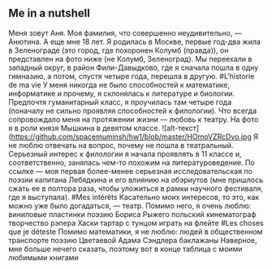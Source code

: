 ## Me in a nutshell
Меня зовут Аня. Моя фамилия, что совершенно неудивительно, — Анютина. А еще мне 18 лет.
Я родилась в Москве, первые год-два жила в Зеленограде (это город, где похоронен Колумб (правда)), он представлен на фото ниже (не Колумб, Зеленоград).
Мы переехали в западный округ, в район Фили-Давыдково, где я сначала пошла в одну гимназию, а потом, спустя четыре года, перешла в другую.
#L'historie de ma vie
У меня никогда не было способностей к математике, информатике и прочему, я склонялась к литературе и биологии. Предпочтя гуманитарный класс, я проучилась там четыре года (поначалу не сильно проявляя способностей к филологии). Что всегда сопровождало меня на протяжении жизни — любовь к театру. На фото я в роли князя Мышкина в девятом классе.
![alt-текст](https://github.com/spacemuminsh/hw1/blob/master/HOmoVZRcDvo.jpg
Я не люблю отвечать на вопрос, почему не пошла в театральный.
Серьезный интерес к филологии я начала проявлять в 11 классе и, соответственно, занялась чем-то похожим на литературоведение. По ссылке — моя первая более-менее серьезная исследовательская по поэзии капитана Лебядкина и его влиянию на обэриутов (мне пришлось сжать ее в полтора раза, чтобы уложиться в рамки научного фестиваля, где я выступала).
#Mes intérêts
Касательно моих интересов, то это, как можно уже было догадаться, — театр. Помимо него, я очень люблю:
виниловые пластинки
поэзию Бориса Рыжего
польский кинематограф
творчество рэпера Хаски
тартар с тунцом
играть на флейте
#Les choses que je déteste
Помимо математики, я не люблю:
людей в общественном транспорте
поэзию Цветаевой
Адама Сэндлера
баклажаны
Наверное, мне больше нечего сказать, поэтому вот в конце таблица с моими любимыми книгами
